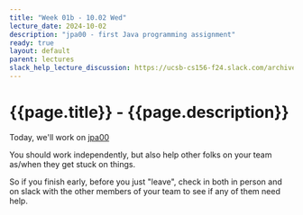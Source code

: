 ```yaml
---
title: "Week 01b - 10.02 Wed"
lecture_date: 2024-10-02
description: "jpa00 - first Java programming assignment"
ready: true
layout: default
parent: lectures
slack_help_lecture_discussion: https://ucsb-cs156-f24.slack.com/archives/C06RGNTV7E2
---
```


# {{page.title}} - {{page.description}}

Today, we'll work on [jpa00](https://ucsb-cs156.github.io/f24/lab/jpa00.html)

You should work independently, but also help other folks on your team as/when they get stuck on things.

So if you finish early, before you just "leave", check in both in person and on slack with the other members of your team to see if any of them need help.

